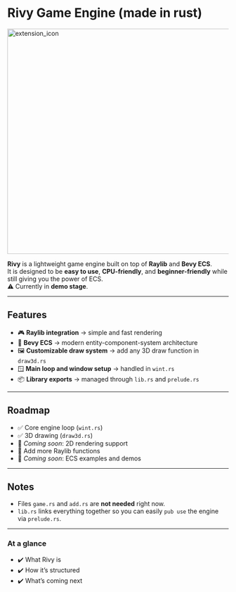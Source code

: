 # Rivy Game Engine (made in rust)
<img width="512" height="512" alt="extension_icon" src="https://github.com/user-attachments/assets/9c7c2a53-62f1-4a57-9350-2f25bb25c73b" />

**Rivy** is a lightweight game engine built on top of **Raylib** and **Bevy ECS**.  
It is designed to be **easy to use**, **CPU-friendly**, and **beginner-friendly** while still giving you the power of ECS.  
⚠️ Currently in **demo stage**.

---

## Features

- 🎮 **Raylib integration** → simple and fast rendering  
- 🧩 **Bevy ECS** → modern entity-component-system architecture  
- 🖼️ **Customizable draw system** → add any 3D draw function in `draw3d.rs`  
- 🪟 **Main loop and window setup** → handled in `wint.rs`  
- 📦 **Library exports** → managed through `lib.rs` and `prelude.rs`  

---

## Roadmap

- ✅ Core engine loop (`wint.rs`)  
- ✅ 3D drawing (`draw3d.rs`)  
- 🔄 *Coming soon*: 2D rendering support  
- 🔄 Add more Raylib functions  
- 🔄 *Coming soon*: ECS examples and demos  

---

## Notes

- Files `game.rs` and `add.rs` are **not needed** right now.  
- `lib.rs` links everything together so you can easily `pub use` the engine via `prelude.rs`.  

---

### At a glance
- ✔️ What Rivy is  
- ✔️ How it’s structured  
- ✔️ What’s coming next  
